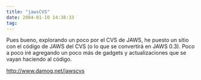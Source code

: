 ```yaml
---
title: "jawsCVS"
date: 2004-01-10 14:38:33
tag: 
---
```

<p>Pues bueno, explorando un poco por el CVS de JAWS, he puesto un sitio con el código de JAWS del CVS (o lo que se convertirá en JAWS 0.3). Poco a poco iré agregando un poco más de gadgets y actualizaciones que se vayan haciendo al código.</p>

<p><a href="http://web.archive.org/web/20040128181544/http://www.damog.net/jawscvs"><a href="http://www.damog.net/jawscvs">http://www.damog.net/jawscvs</a></a></p>
